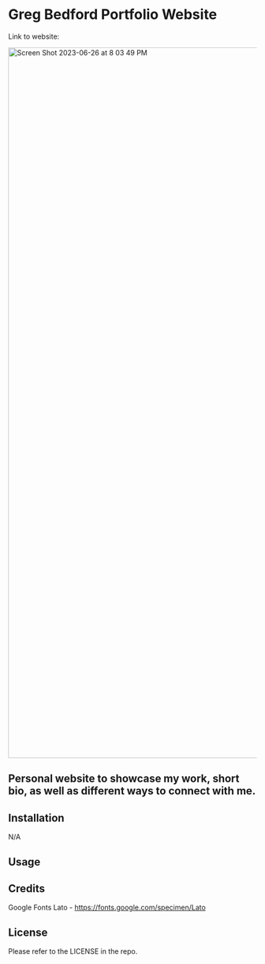# Greg Bedford Portfolio Website

Link to website: 

<img width="1440" alt="Screen Shot 2023-06-26 at 8 03 49 PM" src="https://github.com/lilhobbyapps/gregbedford/assets/9989708/077e370f-458d-4fa1-9710-df3909a2095e">


## Personal website to showcase my work, short bio, as well as different ways to connect with me.

## Installation

N/A

## Usage


## Credits

Google Fonts Lato - https://fonts.google.com/specimen/Lato

## License

Please refer to the LICENSE in the repo.
